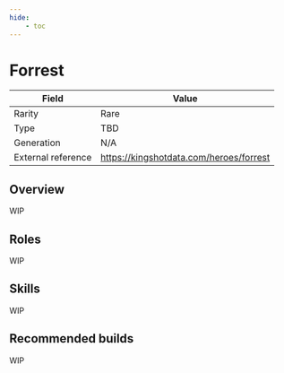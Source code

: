 ```yaml
---
hide:
    - toc
---
```


# Forrest

| Field | Value |
|---|---|
| Rarity | Rare |
| Type | TBD |
| Generation | N/A |
| External reference | https://kingshotdata.com/heroes/forrest |

## Overview
WIP

## Roles
WIP

## Skills
WIP

## Recommended builds
WIP
